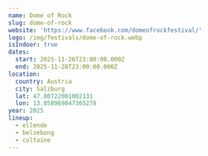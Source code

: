 ```yaml
---
name: Dome of Rock
slug: dome-of-rock
website: 'https://www.facebook.com/domeofrockfestival/'
logo: /img/festivals/dome-of-rock.webp
isIndoor: true
dates:
  start: 2025-11-26T23:00:00.000Z
  end: 2025-11-28T23:00:00.000Z
location:
  country: Austria
  city: Salzburg
  lat: 47.80722001002131
  lon: 13.058969847365278
year: 2025
lineup:
  - ellende
  - belzebong
  - coltaine
---
```


